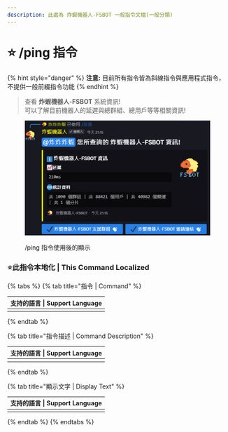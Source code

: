 ```yaml
---
description: 此處為 炸蝦機器人-FSBOT 一般指令文檔(一般分類)
---
```


# ⭐ /ping 指令

{% hint style="danger" %}
**注意:** 目前所有指令皆為斜線指令與應用程式指令，不提供一般前綴指令功能
{% endhint %}

> 查看 **炸蝦機器人-FSBOT** 系統資訊!\
> 可以了解目前機器人的延遲與總群組、總用戶等等相關資訊!

<figure><img src="../../../.gitbook/assets/螢幕擷取畫面 2023-08-26 211539.png" alt="/ping 指令使用後的顯示"><figcaption><p>/ping 指令使用後的顯示</p></figcaption></figure>

### :star:此指令本地化 | This Command Localized

{% tabs %}
{% tab title="指令 | Command" %}
<table><thead><tr><th data-type="select" data-multiple>支持的語言 | Support Language</th></tr></thead><tbody><tr><td></td></tr></tbody></table>
{% endtab %}

{% tab title="指令描述 | Command Description" %}
<table><thead><tr><th data-type="select" data-multiple>支持的語言 | Support Language</th></tr></thead><tbody><tr><td></td></tr></tbody></table>
{% endtab %}

{% tab title="顯示文字 | Display Text" %}
<table><thead><tr><th data-type="select" data-multiple>支持的語言 | Support Language</th></tr></thead><tbody><tr><td></td></tr></tbody></table>
{% endtab %}
{% endtabs %}
